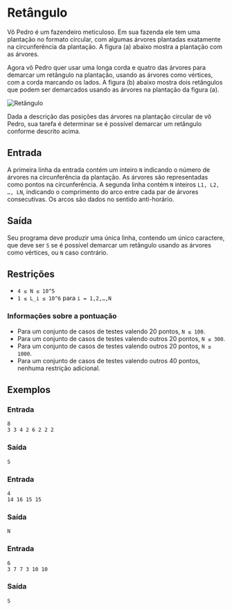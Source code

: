 
# Retângulo

Vô Pedro é um fazendeiro meticuloso. Em sua fazenda ele tem uma plantação no formato circular, com algumas árvores plantadas exatamente na circunferência da plantação. A figura (a) abaixo mostra a plantação com as árvores.

Agora vô Pedro quer usar uma longa corda e quatro das árvores para demarcar um retângulo na plantação, usando as árvores como vértices, com a corda marcando os lados. A figura (b) abaixo mostra dois retângulos que podem ser demarcados usando as árvores na plantação da figura (a).

![Retângulo](2021f2p1_retangulo.png)

Dada a descrição das posições das árvores na plantação circular de vô Pedro, sua tarefa é determinar se é possível demarcar um retângulo conforme descrito acima.

## Entrada

A primeira linha da entrada contém um inteiro `N` indicando o número de árvores na circunferência da plantação. As árvores são representadas como pontos na circunferência. A segunda linha contém `N` inteiros `L1, L2, …, LN`, indicando o comprimento do arco entre cada par de árvores consecutivas. Os arcos são dados no sentido anti-horário.

## Saída

Seu programa deve produzir uma única linha, contendo um único caractere, que deve ser `S` se é possível demarcar um retângulo usando as árvores como vértices, ou `N` caso contrário.

## Restrições

- `4 ≤ N ≤ 10^5`
- `1 ≤ L_i ≤ 10^6` para `i = 1,2,…,N`

### Informações sobre a pontuação

- Para um conjunto de casos de testes valendo 20 pontos, `N ≤ 100`.
- Para um conjunto de casos de testes valendo outros 20 pontos, `N ≤ 300`.
- Para um conjunto de casos de testes valendo outros 20 pontos, `N ≤ 1000`.
- Para um conjunto de casos de testes valendo outros 40 pontos, nenhuma restrição adicional.

## Exemplos

### Entrada

```
8
3 3 4 2 6 2 2 2
```

### Saída

```
S
```

### Entrada

```
4
14 16 15 15
```

### Saída

```
N
```

### Entrada

```
6
3 7 7 3 10 10
```

### Saída

```
S
```
